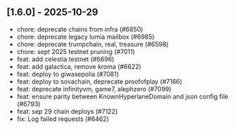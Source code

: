 ## [1.6.0] - 2025-10-29

* chore: deprecate chains from infra (#6850)
* chore: deprecate legacy lumia mailbox (#6985)
* chore: deprecate trumpchain, real, treasure (#6598)
* chore: sept 2025 testnet pruning (#7011)
* feat: add celestia testnet (#6696)
* feat: add galactica, remove kroma (#6622)
* feat: deploy to giwasepolia (#7081)
* feat: deploy to sovachain, deprecate proofofplay (#7166)
* feat: deprecate infinityvm, game7, alephzero (#7099)
* feat: ensure parity between KnownHyperlaneDomain and json config file (#6793)
* feat: sep 29 chain deploys (#7122)
* fix: Log failed requests (#6462)
